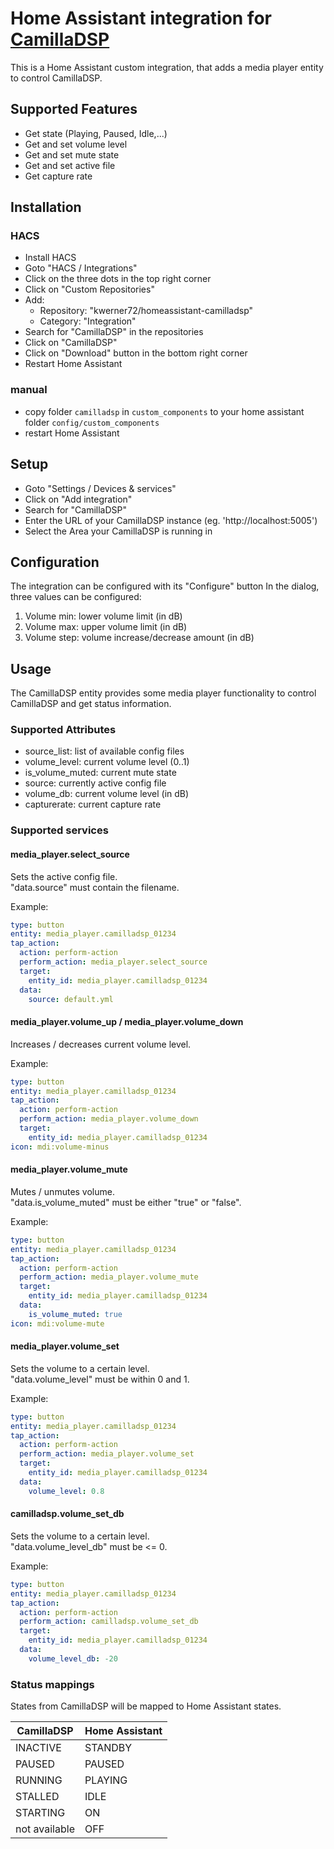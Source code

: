 # Home Assistant integration for [CamillaDSP](https://github.com/HEnquist/camilladsp)

This is a Home Assistant custom integration, that adds a media player entity to control CamillaDSP.

## Supported Features

- Get state (Playing, Paused, Idle,...)
- Get and set volume level
- Get and set mute state
- Get and set active file
- Get capture rate

## Installation

### HACS

- Install HACS
- Goto "HACS / Integrations"
- Click on the three dots in the top right corner
- Click on "Custom Repositories"
- Add:
  - Repository: "kwerner72/homeassistant-camilladsp"
  - Category: "Integration"
- Search for "CamillaDSP" in the repositories
- Click on "CamillaDSP"
- Click on "Download" button in the bottom right corner
- Restart Home Assistant

### manual

- copy folder `camilladsp` in `custom_components` to your home assistant folder `config/custom_components`
- restart Home Assistant

## Setup

- Goto "Settings / Devices & services"
- Click on "Add integration"
- Search for "CamillaDSP"
- Enter the URL of your CamillaDSP instance (eg. 'http://localhost:5005')
- Select the Area your CamillaDSP is running in

## Configuration

The integration can be configured with its "Configure" button
In the dialog, three values can be configured:

1. Volume min: lower volume limit (in dB)
2. Volume max: upper volume limit (in dB)
3. Volume step: volume increase/decrease amount (in dB)

## Usage

The CamillaDSP entity provides some media player functionality to control CamillaDSP and get status information.

### Supported Attributes

- source_list: list of available config files
- volume_level: current volume level (0..1)
- is_volume_muted: current mute state
- source: currently active config file
- volume_db: current volume level (in dB)
- capturerate: current capture rate

### Supported services

#### media_player.select_source
Sets the active config file.  
"data.source" must contain the filename.

Example:

```yaml
type: button
entity: media_player.camilladsp_01234
tap_action:
  action: perform-action
  perform_action: media_player.select_source
  target:
    entity_id: media_player.camilladsp_01234
  data:
    source: default.yml
```

#### media_player.volume_up / media_player.volume_down

Increases / decreases current volume level.

Example:

```yaml
type: button
entity: media_player.camilladsp_01234
tap_action:
  action: perform-action
  perform_action: media_player.volume_down
  target:
    entity_id: media_player.camilladsp_01234
icon: mdi:volume-minus
```

#### media_player.volume_mute

Mutes / unmutes volume.  
"data.is_volume_muted" must be either "true" or "false".

Example:

```yaml
type: button
entity: media_player.camilladsp_01234
tap_action:
  action: perform-action
  perform_action: media_player.volume_mute
  target:
    entity_id: media_player.camilladsp_01234
  data:
    is_volume_muted: true
icon: mdi:volume-mute
```

#### media_player.volume_set

Sets the volume to a certain level.  
"data.volume_level" must be within 0 and 1.

Example:

```yaml
type: button
entity: media_player.camilladsp_01234
tap_action:
  action: perform-action
  perform_action: media_player.volume_set
  target:
    entity_id: media_player.camilladsp_01234
  data:
    volume_level: 0.8
```

#### camilladsp.volume_set_db

Sets the volume to a certain level.  
"data.volume_level_db" must be <= 0.

Example:

```yaml
type: button
entity: media_player.camilladsp_01234
tap_action:
  action: perform-action
  perform_action: camilladsp.volume_set_db
  target:
    entity_id: media_player.camilladsp_01234
  data:
    volume_level_db: -20
```

### Status mappings

States from CamillaDSP will be mapped to Home Assistant states.

| CamillaDSP    | Home Assistant |
| ------------- | -------------- |
| INACTIVE      | STANDBY        |
| PAUSED        | PAUSED         |
| RUNNING       | PLAYING        |
| STALLED       | IDLE           |
| STARTING      | ON             |
| not available | OFF            |